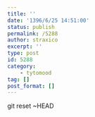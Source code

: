 ```yaml
---
title: ''
date: '1396/6/25 14:51:00'
status: publish
permalink: /5288
author: straxico
excerpt: ''
type: post
id: 5288
category:
    - tytomood
tag: []
post_format: []
---
```

git reset ~HEAD